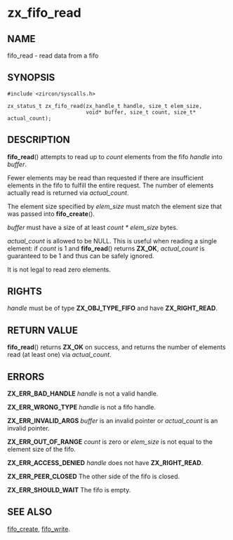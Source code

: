 # zx_fifo_read

## NAME

fifo_read - read data from a fifo

## SYNOPSIS

```
#include <zircon/syscalls.h>

zx_status_t zx_fifo_read(zx_handle_t handle, size_t elem_size,
                         void* buffer, size_t count, size_t* actual_count);
```

## DESCRIPTION

**fifo_read**() attempts to read up to *count* elements from the fifo
*handle* into *buffer*.

Fewer elements may be read than requested if there are insufficient
elements in the fifo to fulfill the entire request. The number of
elements actually read is returned via *actual_count*.

The element size specified by *elem_size* must match the element size
that was passed into **fifo_create**().

*buffer* must have a size of at least *count * elem_size* bytes.

*actual_count* is allowed to be NULL. This is useful when reading
a single element: if *count* is 1 and **fifo_read**() returns **ZX_OK**,
*actual_count* is guaranteed to be 1 and thus can be safely ignored.

It is not legal to read zero elements.

## RIGHTS

<!-- Updated by scripts/update-docs-from-abigen, do not edit this section manually. -->

*handle* must be of type **ZX_OBJ_TYPE_FIFO** and have **ZX_RIGHT_READ**.

## RETURN VALUE

**fifo_read**() returns **ZX_OK** on success, and returns
the number of elements read (at least one) via *actual_count*.

## ERRORS

**ZX_ERR_BAD_HANDLE**  *handle* is not a valid handle.

**ZX_ERR_WRONG_TYPE**  *handle* is not a fifo handle.

**ZX_ERR_INVALID_ARGS**  *buffer* is an invalid pointer or *actual_count*
is an invalid pointer.

**ZX_ERR_OUT_OF_RANGE**  *count* is zero or *elem_size* is not equal
to the element size of the fifo.

**ZX_ERR_ACCESS_DENIED**  *handle* does not have **ZX_RIGHT_READ**.

**ZX_ERR_PEER_CLOSED**  The other side of the fifo is closed.

**ZX_ERR_SHOULD_WAIT**  The fifo is empty.


## SEE ALSO

[fifo_create](fifo_create.md),
[fifo_write](fifo_write.md).
